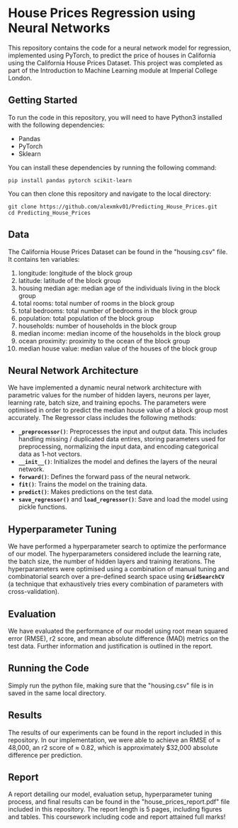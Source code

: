 # House Prices Regression using Neural Networks #
This repository contains the code for a neural network model for regression, implemented using PyTorch, to predict the price of houses in California using the California House Prices Dataset. This project was completed as part of the Introduction to Machine Learning module at Imperial College London.

## Getting Started ##
To run the code in this repository, you will need to have Python3 installed with the following dependencies:
  - Pandas
  - PyTorch
  - Sklearn
  
You can install these dependencies by running the following command:
``` linuc
pip install pandas pytorch scikit-learn
```

You can then clone this repository and navigate to the local directory:
``` linux
git clone https://github.com/alexmkv01/Predicting_House_Prices.git
cd Predicting_House_Prices
```

## Data ##
The California House Prices Dataset can be found in the "housing.csv" file. It contains ten variables:

  1. longitude: longitude of the block group
  2. latitude: latitude of the block group
  3. housing median age: median age of the individuals living in the block group
  4. total rooms: total number of rooms in the block group
  5. total bedrooms: total number of bedrooms in the block group
  6. population: total population of the block group
  7. households: number of households in the block group 
  8. median income: median income of the households in the block group
  9. ocean proximity: proximity to the ocean of the block group
  10. median house value: median value of the houses of the block group

## Neural Network Architecture ## 
We have implemented a dynamic neural network architecture with parametric values for the number of hidden layers, neurons per layer, learning rate, batch size, and training epochs. The parameters were optimised in order to predict the median house value of a block group most accurately. The Regressor class includes the following methods:

  - **`_preprocessor()`**: Preprocesses the input and output data. This includes handling missing / duplicated data entires, storing parameters used for preprocessing, normalizing the input data, and encoding categorical data as 1-hot vectors.
  - **`__init__()`**: Initializes the model and defines the layers of the neural network.
  - **`forward()`**: Defines the forward pass of the neural network.
  - **`fit()`**: Trains the model on the training data.
  - **`predict()`**: Makes predictions on the test data.
  - **`save_regressor()`** and **`load_regressor()`**: Save and load the model using pickle functions.

## Hyperparameter Tuning ## 
We have performed a hyperparameter search to optimize the performance of our model. The hyperparameters considered include the learning rate, the batch size, the number of hidden layers and training iterations. The hyperparameters were optimised using a combination of manual tuning and combinatorial
search over a pre-defined search space using **`GridSearchCV`** (a technique that exhaustively tries every combination of parameters with cross-validation).

## Evaluation ## 
We have evaluated the performance of our model using root mean squared error (RMSE), r2 score, and mean absolute difference (MAD) metrics on the test data. Further information and justification is outlined in the report.

## Running the Code ## 
Simply run the python file, making sure that the "housing.csv" file is in saved in the same local directory.

## Results ##
The results of our experiments can be found in the report included in this repository. In our implementation, we were able to achieve an RMSE of ≈ 48,000, an r2 score of ≈ 0.82, which is approximately $32,000 absolute difference per prediction.

## Report ##
A report detailing our model, evaluation setup, hyperparameter tuning process, and final results can be found in the "house_prices_report.pdf" file included in this repository. The report length is 5 pages, including figures and tables. This coursework including code and report attained full marks!




